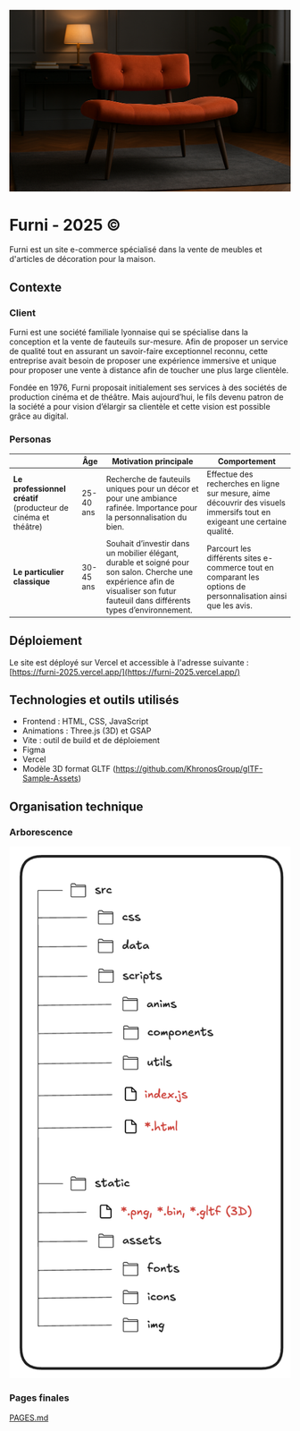 ![landing-readme.png](./README/landing-readme.png)

# Furni - 2025 ©

Furni est un site e-commerce spécialisé dans la vente de meubles et d'articles de décoration pour la maison.

## Contexte

### Client

Furni est une société familiale lyonnaise qui se spécialise dans la conception
et la vente de fauteuils sur-mesure. Afin de proposer un service de qualité tout en
assurant un savoir-faire exceptionnel reconnu, cette entreprise avait besoin de
proposer une expérience immersive et unique pour proposer une vente à distance afin
de toucher une plus large clientèle.

Fondée en 1976, Furni proposait initialement ses services à des sociétés de
production cinéma et de théâtre. Mais aujourd’hui, le fils devenu patron de la société
a pour vision d’élargir sa clientèle et cette vision est possible grâce au digital.

### Personas

| | Âge | Motivation principale | Comportement |
|---------|-----|------------------------|--------------|
| **Le professionnel créatif** (producteur de cinéma et théâtre) | 25-40 ans | Recherche de fauteuils uniques pour un décor et pour une ambiance rafinée. Importance pour la personnalisation du bien. | Effectue des recherches en ligne sur mesure, aime découvrir des visuels immersifs tout en exigeant une certaine qualité. |
| **Le particulier classique** | 30-45 ans | Souhait d’investir dans un mobilier élégant, durable et soigné pour son salon. Cherche une expérience afin de visualiser son futur fauteuil dans différents types d’environnement. | Parcourt les différents sites e-commerce tout en comparant les options de personnalisation ainsi que les avis. |

## Déploiement

Le site est déployé sur Vercel et accessible à l'adresse suivante : [https://furni-2025.vercel.app/](https://furni-2025.vercel.app/)

## Technologies et outils utilisés

- Frontend : HTML, CSS, JavaScript
- Animations : Three.js (3D) et GSAP
- Vite : outil de build et de déploiement
- Figma
- Vercel
- Modèle 3D format GLTF (https://github.com/KhronosGroup/glTF-Sample-Assets)

## Organisation technique

### Arborescence

![architecture.png](./README/img/architecture.png)

### Pages finales

[PAGES.md](./README/PAGES.md)